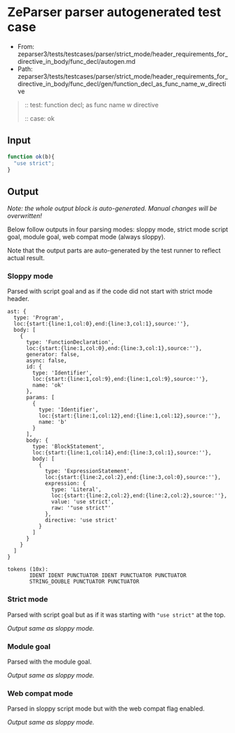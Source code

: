 # ZeParser parser autogenerated test case

- From: zeparser3/tests/testcases/parser/strict_mode/header_requirements_for_directive_in_body/func_decl/autogen.md
- Path: zeparser3/tests/testcases/parser/strict_mode/header_requirements_for_directive_in_body/func_decl/gen/function_decl_as_func_name_w_directive

> :: test: function decl; as func name w directive
>
> :: case: ok

## Input


`````js
function ok(b){ 
  "use strict"; 
}
`````

## Output

_Note: the whole output block is auto-generated. Manual changes will be overwritten!_

Below follow outputs in four parsing modes: sloppy mode, strict mode script goal, module goal, web compat mode (always sloppy).

Note that the output parts are auto-generated by the test runner to reflect actual result.

### Sloppy mode

Parsed with script goal and as if the code did not start with strict mode header.

`````
ast: {
  type: 'Program',
  loc:{start:{line:1,col:0},end:{line:3,col:1},source:''},
  body: [
    {
      type: 'FunctionDeclaration',
      loc:{start:{line:1,col:0},end:{line:3,col:1},source:''},
      generator: false,
      async: false,
      id: {
        type: 'Identifier',
        loc:{start:{line:1,col:9},end:{line:1,col:9},source:''},
        name: 'ok'
      },
      params: [
        {
          type: 'Identifier',
          loc:{start:{line:1,col:12},end:{line:1,col:12},source:''},
          name: 'b'
        }
      ],
      body: {
        type: 'BlockStatement',
        loc:{start:{line:1,col:14},end:{line:3,col:1},source:''},
        body: [
          {
            type: 'ExpressionStatement',
            loc:{start:{line:2,col:2},end:{line:3,col:0},source:''},
            expression: {
              type: 'Literal',
              loc:{start:{line:2,col:2},end:{line:2,col:2},source:''},
              value: 'use strict',
              raw: '"use strict"'
            },
            directive: 'use strict'
          }
        ]
      }
    }
  ]
}

tokens (10x):
       IDENT IDENT PUNCTUATOR IDENT PUNCTUATOR PUNCTUATOR
       STRING_DOUBLE PUNCTUATOR PUNCTUATOR
`````

### Strict mode

Parsed with script goal but as if it was starting with `"use strict"` at the top.

_Output same as sloppy mode._

### Module goal

Parsed with the module goal.

_Output same as sloppy mode._

### Web compat mode

Parsed in sloppy script mode but with the web compat flag enabled.

_Output same as sloppy mode._
